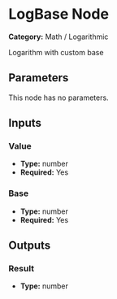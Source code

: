 
# LogBase Node

**Category:** Math / Logarithmic

Logarithm with custom base

## Parameters

This node has no parameters.

## Inputs


### Value
- **Type:** number
- **Required:** Yes



### Base
- **Type:** number
- **Required:** Yes



## Outputs


### Result
- **Type:** number




